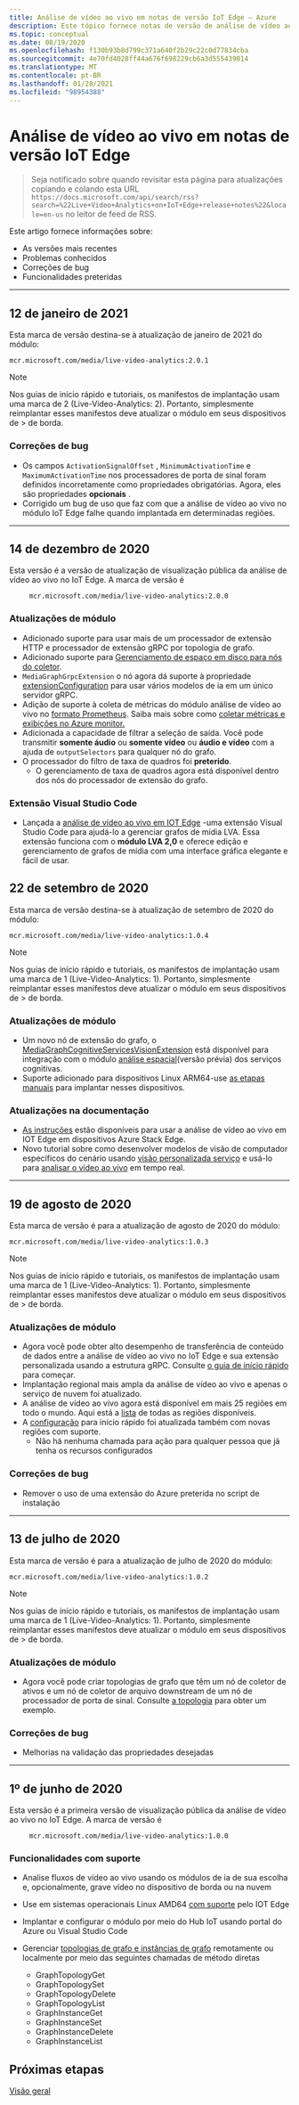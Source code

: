```yaml
---
title: Análise de vídeo ao vivo em notas de versão IoT Edge – Azure
description: Este tópico fornece notas de versão de análise de vídeo ao vivo sobre versões IoT Edge, melhorias, correções de bugs e problemas conhecidos.
ms.topic: conceptual
ms.date: 08/19/2020
ms.openlocfilehash: f130b93b8d799c371a640f2b29c22c0d77834cba
ms.sourcegitcommit: 4e70fd4028ff44a676f698229cb6a3d555439014
ms.translationtype: MT
ms.contentlocale: pt-BR
ms.lasthandoff: 01/28/2021
ms.locfileid: "98954388"
---
```

# <a name="live-video-analytics-on-iot-edge-release-notes"></a>Análise de vídeo ao vivo em notas de versão IoT Edge

>Seja notificado sobre quando revisitar esta página para atualizações copiando e colando esta URL `https://docs.microsoft.com/api/search/rss?search=%22Live+Video+Analytics+on+IoT+Edge+release+notes%22&locale=en-us` no leitor de feed de RSS.

Este artigo fornece informações sobre:

* As versões mais recentes
* Problemas conhecidos
* Correções de bug
* Funcionalidades preteridas

<hr width=100%>

## <a name="january-12-2021"></a>12 de janeiro de 2021

Esta marca de versão destina-se à atualização de janeiro de 2021 do módulo:

```
mcr.microsoft.com/media/live-video-analytics:2.0.1
```

> [!NOTE]
> Nos guias de início rápido e tutoriais, os manifestos de implantação usam uma marca de 2 (Live-Video-Analytics: 2). Portanto, simplesmente reimplantar esses manifestos deve atualizar o módulo em seus dispositivos de > de borda.
### <a name="bug-fixes"></a>Correções de bug 

* Os campos `ActivationSignalOffset` , `MinimumActivationTime` e `MaximumActivationTime` nos processadores de porta de sinal foram definidos incorretamente como propriedades obrigatórias. Agora, eles são propriedades **opcionais** .
* Corrigido um bug de uso que faz com que a análise de vídeo ao vivo no módulo IoT Edge falhe quando implantada em determinadas regiões.

<hr width=100%>

## <a name="december-14-2020"></a>14 de dezembro de 2020
Esta versão é a versão de atualização de visualização pública da análise de vídeo ao vivo no IoT Edge. A marca de versão é

```
     mcr.microsoft.com/media/live-video-analytics:2.0.0
```
### <a name="module-updates"></a>Atualizações de módulo
* Adicionado suporte para usar mais de um processador de extensão HTTP e processador de extensão gRPC por topologia de grafo.
* Adicionado suporte para [Gerenciamento de espaço em disco para nós do coletor](upgrading-lva-module.md#disk-space-management-with-sink-nodes).
* `MediaGraphGrpcExtension` o nó agora dá suporte à propriedade [extensionConfiguration](grpc-extension-protocol.md) para usar vários modelos de ia em um único servidor gRPC.
* Adição de suporte à coleta de métricas do módulo análise de vídeo ao vivo no [formato Prometheus](https://prometheus.io/docs/practices/naming/). Saiba mais sobre como [coletar métricas e exibições no Azure monitor.](monitoring-logging.md#azure-monitor-collection-via-telegraf) 
* Adicionada a capacidade de filtrar a seleção de saída. Você pode transmitir **somente áudio** ou **somente vídeo** ou **áudio e vídeo** com a ajuda de `outputSelectors` para qualquer nó do grafo. 
* O processador do filtro de taxa de quadros foi **preterido**.  
    * O gerenciamento de taxa de quadros agora está disponível dentro dos nós do processador de extensão do grafo.

### <a name="visual-studio-code-extension"></a>Extensão Visual Studio Code
* Lançada a [análise de vídeo ao vivo em IOT Edge](https://marketplace.visualstudio.com/items?itemName=ms-azuretools.live-video-analytics-edge) -uma extensão Visual Studio Code para ajudá-lo a gerenciar grafos de mídia LVA. Essa extensão funciona com o **módulo LVA 2,0** e oferece edição e gerenciamento de grafos de mídia com uma interface gráfica elegante e fácil de usar.
## <a name="september-22-2020"></a>22 de setembro de 2020

Esta marca de versão destina-se à atualização de setembro de 2020 do módulo:

```
mcr.microsoft.com/media/live-video-analytics:1.0.4
```

> [!NOTE]
> Nos guias de início rápido e tutoriais, os manifestos de implantação usam uma marca de 1 (Live-Video-Analytics: 1). Portanto, simplesmente reimplantar esses manifestos deve atualizar o módulo em seus dispositivos de > de borda.

### <a name="module-updates"></a>Atualizações de módulo

* Um novo nó de extensão do grafo, o [MediaGraphCognitiveServicesVisionExtension](spatial-analysis-tutorial.md) está disponível para integração com o módulo [análise espacial](/legal/cognitive-services/computer-vision/intro-to-spatial-analysis-public-preview)(versão prévia) dos serviços cognitivas.
* Suporte adicionado para dispositivos Linux ARM64-use [as etapas manuais](deploy-iot-edge-device.md) para implantar nesses dispositivos.

### <a name="documentation-updates"></a>Atualizações na documentação

* [As instruções](deploy-azure-stack-edge-how-to.md) estão disponíveis para usar a análise de vídeo ao vivo em IOT Edge em dispositivos Azure Stack Edge.
* Novo tutorial sobre como desenvolver modelos de visão de computador específicos do cenário usando [visão personalizada serviço](https://azure.microsoft.com/services/cognitive-services/custom-vision-service/) e usá-lo para [analisar o vídeo ao vivo](custom-vision-tutorial.md) em tempo real.

<hr width=100%>

## <a name="august-19-2020"></a>19 de agosto de 2020

Esta marca de versão é para a atualização de agosto de 2020 do módulo:

```
mcr.microsoft.com/media/live-video-analytics:1.0.3
```

> [!NOTE]
> Nos guias de início rápido e tutoriais, os manifestos de implantação usam uma marca de 1 (Live-Video-Analytics: 1). Portanto, simplesmente reimplantar esses manifestos deve atualizar o módulo em seus dispositivos de > de borda.

### <a name="module-updates"></a>Atualizações de módulo

* Agora você pode obter alto desempenho de transferência de conteúdo de dados entre a análise de vídeo ao vivo no IoT Edge e sua extensão personalizada usando a estrutura gRPC. Consulte [o guia de início rápido](analyze-live-video-use-your-grpc-model-quickstart.md) para começar.
* Implantação regional mais ampla da análise de vídeo ao vivo e apenas o serviço de nuvem foi atualizado.  
* A análise de vídeo ao vivo agora está disponível em mais 25 regiões em todo o mundo. Aqui está a [lista](https://azure.microsoft.com/global-infrastructure/services/?products=media-services) de todas as regiões disponíveis.  
* A [configuração](https://aka.ms/lva-edge/setup-resources-for-samples) para início rápido foi atualizada também com novas regiões com suporte.
    * Não há nenhuma chamada para ação para qualquer pessoa que já tenha os recursos configurados

### <a name="bug-fixes"></a>Correções de bug 

* Remover o uso de uma extensão do Azure preterida no script de instalação

<hr width=100%>

## <a name="july-13-2020"></a>13 de julho de 2020

Esta marca de versão é para a atualização de julho de 2020 do módulo:

```
mcr.microsoft.com/media/live-video-analytics:1.0.2
```

> [!NOTE]
> Nos guias de início rápido e tutoriais, os manifestos de implantação usam uma marca de 1 (Live-Video-Analytics: 1). Portanto, simplesmente reimplantar esses manifestos deve atualizar o módulo em seus dispositivos de > de borda.

### <a name="module-updates"></a>Atualizações de módulo

* Agora você pode criar topologias de grafo que têm um nó de coletor de ativos e um nó de coletor de arquivo downstream de um nó de processador de porta de sinal. Consulte [a topologia](https://github.com/Azure/live-video-analytics/tree/master/MediaGraph/topologies/evr-motion-assets-files) para obter um exemplo.

### <a name="bug-fixes"></a>Correções de bug

* Melhorias na validação das propriedades desejadas

<hr width=100%>

## <a name="june-1-2020"></a>1º de junho de 2020

Esta versão é a primeira versão de visualização pública da análise de vídeo ao vivo no IoT Edge. A marca de versão é

```
     mcr.microsoft.com/media/live-video-analytics:1.0.0
```

### <a name="supported-functionalities"></a>Funcionalidades com suporte

* Analise fluxos de vídeo ao vivo usando os módulos de ia de sua escolha e, opcionalmente, grave vídeo no dispositivo de borda ou na nuvem
* Use em sistemas operacionais Linux AMD64 [com suporte](../../iot-edge/support.md) pelo IOT Edge
* Implantar e configurar o módulo por meio do Hub IoT usando portal do Azure ou Visual Studio Code
* Gerenciar [topologias de grafo e instâncias de grafo](media-graph-concept.md#media-graph-topologies-and-instances) remotamente ou localmente por meio das seguintes chamadas de método diretas

    *   GraphTopologyGet
    *   GraphTopologySet
    *   GraphTopologyDelete
    *   GraphTopologyList
    *   GraphInstanceGet
    *   GraphInstanceSet
    *   GraphInstanceDelete
    *   GraphInstanceList

## <a name="next-steps"></a>Próximas etapas

[Visão geral](overview.md)
